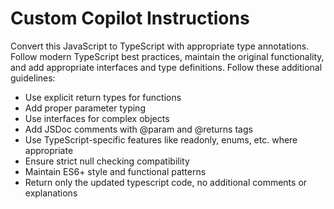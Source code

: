 # Custom Copilot Instructions

Convert this JavaScript to TypeScript with appropriate type annotations. Follow modern TypeScript best practices, maintain the original functionality, and add appropriate interfaces and type definitions. Follow these additional guidelines:

- Use explicit return types for functions
- Add proper parameter typing
- Use interfaces for complex objects
- Add JSDoc comments with @param and @returns tags
- Use TypeScript-specific features like readonly, enums, etc. where appropriate
- Ensure strict null checking compatibility
- Maintain ES6+ style and functional patterns
- Return only the updated typescript code, no additional comments or explanations
